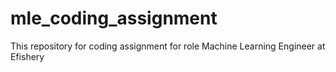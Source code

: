 # mle_coding_assignment
This repository for coding assignment for role Machine Learning Engineer at Efishery
